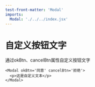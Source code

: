 ```yaml
---
test-front-matter: 'Modal'
imports:
  Modal: './../../index.jsx'
---
```

# 自定义按钮文字

通过okBtn、cancelBtn属性自定义按钮文字

```render html
<Modal okBtn='同意' cancelBtn='拒绝'>
  <p>这是自定义文本</p>
</Modal>
```